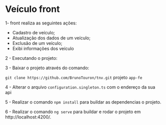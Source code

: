 # Veículo front

1- front realiza as seguintes ações:
- Cadastro de veículo;
- Atualização dos dados de um veículo;
- Exclusão de um veículo;
- Exibi informações dos veículo

2 - Executando o projeto:

3 - Baixar o projeto através do comando:

```git clone https://github.com/BrunoTouron/tnv.git``` projeto ```app-fe```

4 - Alterar o arquivo ```configuration.singleton.ts``` com o endereço da sua api

5 - Realizar o comando  ```npm install``` para buildar as dependencias o projeto.

6 - Realizar o comando  ```ng serve``` para buildar e rodar o projeto em http://localhost:4200/.
 

